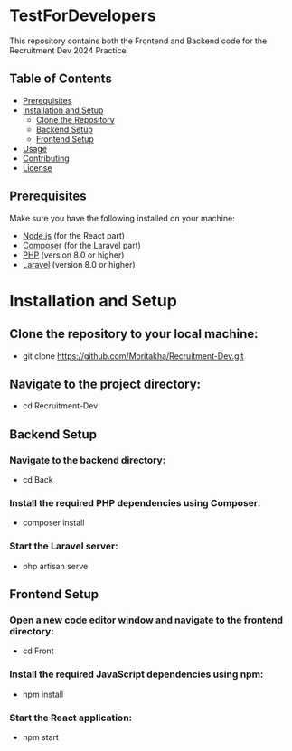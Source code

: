 # TestForDevelopers

This repository contains both the Frontend and Backend code for the Recruitment Dev 2024 Practice.

## Table of Contents

- [Prerequisites](#prerequisites)
- [Installation and Setup](#installation-and-setup)
  - [Clone the Repository](#clone-the-repository)
  - [Backend Setup](#backend-setup)
  - [Frontend Setup](#frontend-setup)
- [Usage](#usage)
- [Contributing](#contributing)
- [License](#license)

## Prerequisites

Make sure you have the following installed on your machine:

- [Node.js](https://nodejs.org/) (for the React part)
- [Composer](https://getcomposer.org/) (for the Laravel part)
- [PHP](https://www.php.net/) (version 8.0 or higher)
- [Laravel](https://laravel.com/) (version 8.0 or higher)

# Installation and Setup

## Clone the repository to your local machine:
- git clone https://github.com/Moritakha/Recruitment-Dev.git

## Navigate to the project directory:
- cd Recruitment-Dev

## Backend Setup
### Navigate to the backend directory:
- cd Back

### Install the required PHP dependencies using Composer:
- composer install

### Start the Laravel server:
- php artisan serve

## Frontend Setup
### Open a new code editor window and navigate to the frontend directory:
- cd Front

### Install the required JavaScript dependencies using npm:
- npm install

### Start the React application:
- npm start
